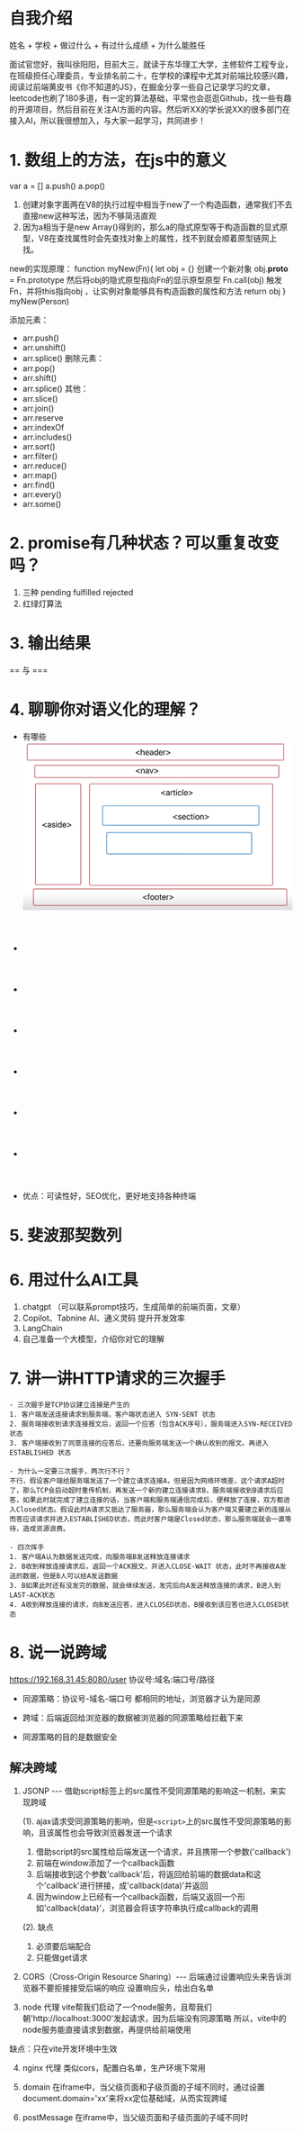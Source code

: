 # 自我介绍
姓名 + 学校 + 做过什么 + 有过什么成绩 + 为什么能胜任

面试官您好，我叫徐阳阳，目前大三，就读于东华理工大学，主修软件工程专业，在班级担任心理委员，专业排名前二十，在学校的课程中尤其对前端比较感兴趣，阅读过前端黄皮书《你不知道的JS》，在掘金分享一些自己记录学习的文章，leetcode也刷了180多道，有一定的算法基础，平常也会逛逛Github，找一些有趣的开源项目，然后目前在关注AI方面的内容。然后听XX的学长说XX的很多部门在接入AI，所以我很想加入，与大家一起学习，共同进步！

# 1. 数组上的方法，在js中的意义
var a = []
a.push()
a.pop()

1. 创建对象字面两在V8的执行过程中相当于new了一个构造函数，通常我们不去直接new这种写法，因为不够简洁直观
2. 因为a相当于是new Array()得到的，那么a的隐式原型等于构造函数的显式原型，V8在查找属性时会先查找对象上的属性，找不到就会顺着原型链网上找。

new的实现原理：
function myNew(Fn){
    let obj = {} 创建一个新对象
    obj.__proto__ = Fn.prototype 然后将obj的隐式原型指向Fn的显示原型原型
    Fn.call(obj) 触发Fn，并将this指向obj ，让实例对象能够具有构造函数的属性和方法
    return obj
}
myNew(Person)

添加元素：
- arr.push()
- arr.unshift()
- arr.splice()
删除元素：
- arr.pop()
- arr.shift()
- arr.splice()
其他：
- arr.slice()
- arr.join()
- arr.reserve
- arr.indexOf
- arr.includes()
- arr.sort()
- arr.filter()
- arr.reduce()
- arr.map()
- arr.find()
- arr.every()
- arr.some()

# 2. promise有几种状态？可以重复改变吗？
1. 三种 pending fulfilled rejected
2. 红绿灯算法

# 3. 输出结果
== 与 ===

# 4. 聊聊你对语义化的理解？
- 有哪些
![alt text](image.png)
- <header>
- <nav>
- <aside>
- <article>
- <section>
- <footer>
- 优点：可读性好，SEO优化，更好地支持各种终端

# 5. 斐波那契数列


# 6. 用过什么AI工具
1. chatgpt （可以联系prompt技巧，生成简单的前端页面，文章）
2. Copilot、Tabnine AI、通义灵码  提升开发效率
3. LangChain
4. 自己准备一个大模型，介绍你对它的理解

# 7. 讲一讲HTTP请求的三次握手
    - 三次握手是TCP协议建立连接是产生的
    1. 客户端发送连接请求到服务端，客户端状态进入 SYN-SENT 状态
    2. 服务端接收到请求连接报文后，返回一个应答（包含ACK序号），服务端进入SYN-RECEIVED状态
    3. 客户端接收到了同意连接的应答后，还要向服务端发送一个确认收到的报文。再进入 ESTABLISHED 状态

    - 为什么一定要三次握手，两次行不行？
    不行，假设客户端给服务端发送了一个建立请求连接A，但是因为网络环境差，这个请求A超时了，那么TCP会启动超时重传机制，再发送一个新的建立连接请求B，服务端接收到B请求后应答，如果此时就完成了建立连接的话，当客户端和服务端通信完成后，便释放了连接，双方都进入Closed状态。假设此时A请求又抵达了服务器，那么服务端会认为客户端又要建立新的连接从而答应该请求并进入ESTABLISHED状态，而此时客户端是Closed状态，那么服务端就会一直等待，造成资源浪费。

    - 四次挥手
    1. 客户端A认为数据发送完成，向服务端B发送释放连接请求
    2. B收到释放连接请求后，返回一个ACK报文，并进入CLOSE-WAIT 状态，此时不再接收A发送的数据，但是B人可以给A发送数据
    3. B如果此时还有没发完的数据，就会继续发送，发完后向A发送释放连接的请求，B进入到LAST-ACK状态
    4. A收到释放连接的请求，向B发送应答，进入CLOSED状态，B接收到该应答也进入CLOSED状态

# 8. 说一说跨域
https://192.168.31.45:8080/user
协议号:域名:端口号/路径

- 同源策略：协议号-域名-端口号 都相同的地址，浏览器才认为是同源

- 跨域：后端返回给浏览器的数据被浏览器的同源策略给拦截下来

- 同源策略的目的是数据安全
 
## 解决跨域
1. JSONP --- 借助script标签上的src属性不受同源策略的影响这一机制，来实现跨域

    (1). ajax请求受同源策略的影响，但是`<script>`上的src属性不受同源策略的影响，且该属性也会导致浏览器发送一个请求
    1. 借助script的src属性给后端发送一个请求，并且携带一个参数('callback')
    2. 前端在window添加了一个callback函数
    3. 后端接收到这个参数'callback'后，将返回给前端的数据data和这个'callback'进行拼接，成'callback(data)'并返回
    4. 因为window上已经有一个callback函数，后端又返回一个形如'callback(data)'，浏览器会将该字符串执行成callback的调用

    (2). 缺点
    1. 必须要后端配合
    2. 只能做get请求


2. CORS（Cross-Origin Resource Sharing）--- 后端通过设置响应头来告诉浏览器不要拒接接受后端的响应
设置响应头，给出白名单

3. node 代理
vite帮我们启动了一个node服务，且帮我们朝'http://localhost:3000'发起请求，因为后端没有同源策略
所以，vite中的node服务能直接请求到数据，再提供给前端使用

缺点：只在vite开发环境中生效


4. nginx 代理
类似cors，配置白名单，生产环境下常用

5. domain
在iframe中，当父级页面和子级页面的子域不同时，通过设置document.domain='xx'来将xx定位基础域，从而实现跨域


6. postMessage
在iframe中，当父级页面和子级页面的子域不同时